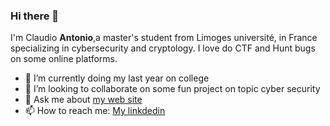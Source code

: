 ### Hi there 👋

<!--
**MonaQuimbamba/MonaQuimbamba** is a ✨ _special_ ✨ repository because its `README.md` (this file) appears on your GitHub profile.

Here are some ideas to get you started:

- 🔭 I’m currently working on ...
- 🌱 I’m currently learning ...
- 👯 I’m looking to collaborate on ...
- 🤔 I’m looking for help with ...
- 💬 Ask me about ...
- 📫 How to reach me: ...
- 😄 Pronouns: ...
- ⚡ Fun fact: ...
-->


I'm Claudio **Antonio**,a master's student  from Limoges université, in France
specializing in cybersecurity and cryptology. I love do CTF and Hunt bugs on some online platforms.


- 🔭 I’m currently doing  my last year on  college
- 👯 I’m looking to collaborate on some fun project on topic cyber security
- 💬 Ask me about [my web site](claudio-a.me)
- 📫 How to reach me: [My linkdedin](https://www.linkedin.com/in/claudio-antonio-0038b8194/)
